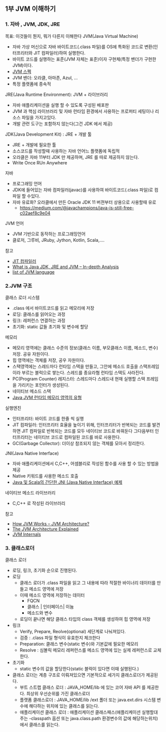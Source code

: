 ## 1부 JVM 이해하기
### 1. 자바 , JVM, JDK, JRE 
목표: 이것들이 뭔지, 뭐가 다른지 이해한다
JVM(Java Virtual Machine)
- 자바 가상 머신으로 자바 바이트코드(.class 파일)를 OS에 특화된 코드로 변환(인터프리터와 JIT 컴파일러)하여 실행한다.
- 바이트 코드를 실행하는 표준(JVM 자체는 표준)이자 구현체(특정 밴더가 구현한 JVM)이다.
- [JVM 스펙](https://docs.oracle.com/javase/specs/jvms/se11/html/)
- JVM 밴더: 오라클, 아마존, Azul, ...
- 특정 플랫폼에 종속적

JRE(Java Runtime Environment): JVM + 라이브러리
- 자바 애플리케이션을 실행 할 수 있도록 구성된 배포판
- JVM 과 핵심 라이브러리 및 자바 런타임 환경에서 사용하는 프로퍼티 세팅이나 리소스 파일을 가지고있다.
- 개발 관련 도구는 포함하지 않는다(그건 JDK 에서 제공)

JDK(Java Development Kit) : JRE + 개발 툴
- JRE + 개발에 필요한 툴
- 소스코드를 작성할때 사용하는 자바 언어느 플랫폼에 독립적
- 오라클은 자바 11부터 JDK 만 제공하며, JRE 를 따로 제공하지 않는다.
- Write Once RUn Anywhere

자바
- 프로그래밍 언어
- JDK에 들어있는 자바 컴파일러(javac)를 사용하여 바이트코드(.class 파일)로 컴파일 할 수있다.
- 자바 유료화? 오라클에서 만든 Oracle JDK 11 버젼부터 상용으로 사용할때 유로
    - https://medium.com/@javachampions/java-is-still-free-c02aef8c9e04
 
JVM 언어
- JVM 기반으로 동작하는 프로그래밍언어
- 클로저, 그루비, JRuby, Jython, Kotlin, Scala,....

참고
- [JIT 컴파일러](https://aboullaite.me/understanding-jit-compiler-just-in-time-compiler/)
- [What is Java JDK, JRE and JVM – In-depth Analysis](https://howtodoinjava.com/java/basics/jdk-jre-jvm/)
- [list of JVM language ](https://en.wikipedia.org/wiki/List_of_JVM_languages)

### 2.JVM 구조
클래스 로더 시스템 
- .class 에서 바이트코드를 읽고 메모리에 저장
- 로딩: 클래스를 읽어오는 과정
- 링크: 레퍼런스 연결하는 과정
- 초기화: static 값들 초기화 및 변수에 할당

메모리
- 메모리 영역에는 클래스 수준의 정보(클래스 이름, 부모클래스 이름, 메소드, 변수)저장. 공유 자원이다.
- 힙 영역에는 객체를 저장, 공우 자원이다.
- 스택영역에는 스레드마다 런타임 스택을 만들고, 그안에 메소드 호출을 스택프레임이라 부르는 블럭으로 쌓는다. 스레드를 종요라혐 런타임 스택도 사라진다.
- PC(Program Counter) 레지스터: 스레드마다 스레드내 현재 실행할 스택 프레임을 가리키는 포인터가 생성된다.
- 네이티브 메소드 스택
- [Java JVM 런타임 메모리 영역의 유형](https://javapapers.com/core-java/java-jvm-run-time-data-areas/#Program_Counter_PC_Register)

실행엔진
- 인터프리터: 바이트 코드를 한줄 씩 실행
- JIT 컴파일러: 인터프리터 효율을 높이기 위해, 인터프리터가 반복되는 코드를 발견하면 JIT 컴파일로 반복되는 코드를 모두 네이티브 코드로 바꿔둔다
 그다음부터 인터프리터는 네이티브 코드로 컴파일된 코드를 바로 사용한다.
 - GC(Garbage Collector): 더이상 참조되지 않는 객체를 모아서 정리한다.
 
 JNI(Java Native Interface)
 - 자바 애플리케이션에서 C,C++, 어셈블리로 작성된 함수를 사용 할 수 있는 방법을 제공
 - Native 키워드를 사용한 메소드 호출
 - [Java 및 Scala의 간단한 JNI (Java Native Interface) 예제](https://medium.com/@bschlining/a-simple-java-native-interface-jni-example-in-java-and-scala-68fdafe76f5f)
 
 네이티브 메소드 라이브러리
 - C,C++ 로 작성된 라이브러리
 
 참고
 - [How JVM Works – JVM Architecture?](https://www.geeksforgeeks.org/jvm-works-jvm-architecture/)
 - [The JVM Architecture Explained](https://dzone.com/articles/jvm-architecture-explained)
 - [JVM Internals](http://blog.jamesdbloom.com/JVMInternals.html)
 
 ### 3. 클래스로더
 클래스 로더
 - 로딩, 링크, 초기화 순으로 진행된다.
 - 로딩
    - 클래스 로더가 .class 파일을 읽고 그 내용에 따라 적절한 바이너리 데이터를 만들고 메소드 영역에 저장
    - 이때 메소드 영역에 저장하는 데이터
        - FQCN
        - 클래스 | 인터페이스| 이늄
        - 메소드와 변수
    - 로딩이 끝나면 해당 클래스 타입의 class 객체를 생성하여 힙 영역에 저장
 - 링크
    - Verify, Prepare, Reolve(optional) 세단계로 나눠져있다.
    - 검증 : .class 파일 형식이 유효한지 체크한다
    - Preparation: 클래스 변수(static 변수)와 기본값에 필요한 메모리
    - Resolve : 심볼릭 메모리 레퍼런스를 메소드 영역에 있는 실제 레퍼런스로 교체한다.
 - 초기화
    - static 변수의 값을 할당한다(static 블럭이 있다면 이때 실행된다.)
 - 클래스 로더는 계층 구조로 이뤄져있으면 기본적으로 세가지 클래스로더가 제공된다.
    - 부트 스트랩 클래스 로더 : JAVA_HOME/lib 에 있는 코어 자바 API 를 제공한다. 최상위 우선순위를 가진 클래스로더
    - 플랫폼 클래스로더 : JAVA_HOME/lib /ext 폴더 또는 java.ext.dirs 시스템 변수에 해다하는 위치에 있는 클래스를 읽는다.
    - 애플리케이션 클래스 로더 : 애플리케이션 클래스패스(애플리케이션 실행할대 주는 -classpath 옵션 또는 java.class.path 환경변수의 값에 해당하는위치)에서 클래스를 읽는다.